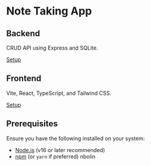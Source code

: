 # Note Taking App

## Backend

CRUD API using Express and SQLite.

[Setup](https://github.com/nbolin/notes/blob/main/notes-api/README.md)

## Frontend

Vite, React, TypeScript, and Tailwind CSS.

[Setup](https://github.com/nbolin/notes/blob/main/notes-app/README.md)

## Prerequisites

Ensure you have the following installed on your system:

- [Node.js](https://nodejs.org/) (v16 or later recommended)
- [npm](https://www.npmjs.com/) (or `yarn` if preferred)
nbolin